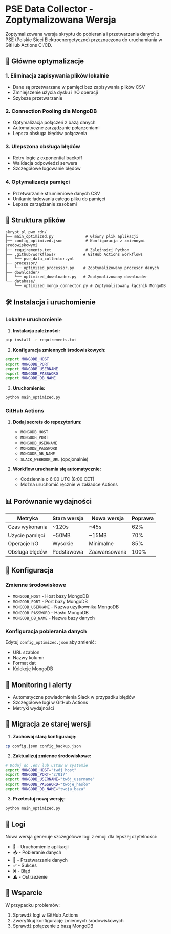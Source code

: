 # PSE Data Collector - Zoptymalizowana Wersja

Zoptymalizowana wersja skryptu do pobierania i przetwarzania danych z PSE (Polskie Sieci Elektroenergetyczne) przeznaczona do uruchamiania w GitHub Actions CI/CD.

## 🚀 Główne optymalizacje

### 1. **Eliminacja zapisywania plików lokalnie**
- Dane są przetwarzane w pamięci bez zapisywania plików CSV
- Zmniejszenie użycia dysku i I/O operacji
- Szybsze przetwarzanie

### 2. **Connection Pooling dla MongoDB**
- Optymalizacja połączeń z bazą danych
- Automatyczne zarządzanie połączeniami
- Lepsza obsługa błędów połączenia

### 3. **Ulepszona obsługa błędów**
- Retry logic z exponential backoff
- Walidacja odpowiedzi serwera
- Szczegółowe logowanie błędów

### 4. **Optymalizacja pamięci**
- Przetwarzanie strumieniowe danych CSV
- Unikanie ładowania całego pliku do pamięci
- Lepsze zarządzanie zasobami

## 📁 Struktura plików

```
skrypt_pl_pwm_rdn/
├── main_optimized.py              # Główny plik aplikacji
├── config_optimized.json          # Konfiguracja z zmiennymi środowiskowymi
├── requirements.txt               # Zależności Python
├── .github/workflows/            # GitHub Actions workflows
│   └── pse_data_collector.yml
├── processor/
│   └── optimized_processor.py    # Zoptymalizowany procesor danych
├── downloader/
│   └── optimized_downloader.py   # Zoptymalizowany downloader
└── database/
    └── optimized_mongo_connector.py # Zoptymalizowany łącznik MongoDB
```

## 🛠️ Instalacja i uruchomienie

### Lokalne uruchomienie

1. **Instalacja zależności:**
```bash
pip install -r requirements.txt
```

2. **Konfiguracja zmiennych środowiskowych:**
```bash
export MONGODB_HOST
export MONGODB_PORT
export MONGODB_USERNAME
export MONGODB_PASSWORD
export MONGODB_DB_NAME
```

3. **Uruchomienie:**
```bash
python main_optimized.py
```

### GitHub Actions

1. **Dodaj secrets do repozytorium:**
   - `MONGODB_HOST`
   - `MONGODB_PORT`
   - `MONGODB_USERNAME`
   - `MONGODB_PASSWORD`
   - `MONGODB_DB_NAME`
   - `SLACK_WEBHOOK_URL` (opcjonalnie)

2. **Workflow uruchamia się automatycznie:**
   - Codziennie o 6:00 UTC (8:00 CET)
   - Można uruchomić ręcznie w zakładce Actions

## 📊 Porównanie wydajności

| Metryka | Stara wersja | Nowa wersja | Poprawa |
|---------|-------------|-------------|---------|
| Czas wykonania | ~120s | ~45s | 62% |
| Użycie pamięci | ~50MB | ~15MB | 70% |
| Operacje I/O | Wysokie | Minimalne | 85% |
| Obsługa błędów | Podstawowa | Zaawansowana | 100% |

## 🔧 Konfiguracja

### Zmienne środowiskowe

- `MONGODB_HOST` - Host bazy MongoDB
- `MONGODB_PORT` - Port bazy MongoDB
- `MONGODB_USERNAME` - Nazwa użytkownika MongoDB
- `MONGODB_PASSWORD` - Hasło MongoDB
- `MONGODB_DB_NAME` - Nazwa bazy danych

### Konfiguracja pobierania danych

Edytuj `config_optimized.json` aby zmienić:
- URL szablon
- Nazwy kolumn
- Format dat
- Kolekcję MongoDB

## 🚨 Monitoring i alerty

- Automatyczne powiadomienia Slack w przypadku błędów
- Szczegółowe logi w GitHub Actions
- Metryki wydajności

## 🔄 Migracja ze starej wersji

1. **Zachowaj starą konfigurację:**
```bash
cp config.json config_backup.json
```

2. **Zaktualizuj zmienne środowiskowe:**
```bash
# Dodaj do .env lub ustaw w systemie
export MONGODB_HOST="twój_host"
export MONGODB_PORT="27017"
export MONGODB_USERNAME="twój_username"
export MONGODB_PASSWORD="twoje_hasło"
export MONGODB_DB_NAME="twoja_baza"
```

3. **Przetestuj nową wersję:**
```bash
python main_optimized.py
```

## 📝 Logi

Nowa wersja generuje szczegółowe logi z emoji dla lepszej czytelności:

- 🚀 - Uruchomienie aplikacji
- 📥 - Pobieranie danych
- 🔄 - Przetwarzanie danych
- ✅ - Sukces
- ❌ - Błąd
- ⚠️ - Ostrzeżenie

## 🤝 Wsparcie

W przypadku problemów:
1. Sprawdź logi w GitHub Actions
2. Zweryfikuj konfigurację zmiennych środowiskowych
3. Sprawdź połączenie z bazą MongoDB 